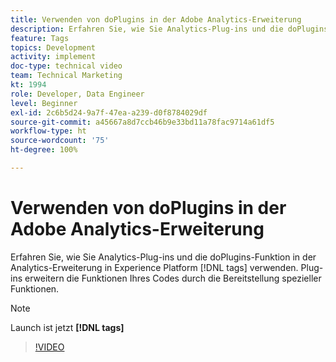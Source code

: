 ```yaml
---
title: Verwenden von doPlugins in der Adobe Analytics-Erweiterung
description: Erfahren Sie, wie Sie Analytics-Plug-ins und die doPlugins-Funktion in der Analytics-Erweiterung in Experience Platform [!DNL tags] verwenden. Plug-ins erweitern die Funktionen Ihres Codes durch die Bereitstellung spezieller Funktionen.
feature: Tags
topics: Development
activity: implement
doc-type: technical video
team: Technical Marketing
kt: 1994
role: Developer, Data Engineer
level: Beginner
exl-id: 2c6b5d24-9a7f-47ea-a239-d0f8784029df
source-git-commit: a45667a8d7ccb46b9e33bd11a78fac9714a61df5
workflow-type: ht
source-wordcount: '75'
ht-degree: 100%

---
```


# Verwenden von doPlugins in der Adobe Analytics-Erweiterung

Erfahren Sie, wie Sie Analytics-Plug-ins und die doPlugins-Funktion in der Analytics-Erweiterung in Experience Platform [!DNL tags] verwenden. Plug-ins erweitern die Funktionen Ihres Codes durch die Bereitstellung spezieller Funktionen.

>[!NOTE]
>
> Launch ist jetzt **[!DNL tags]**

>[!VIDEO](https://video.tv.adobe.com/v/25171?quality=12&learn=on)
